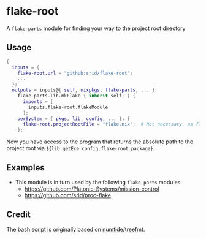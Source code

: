 # flake-root

A `flake-parts` module for finding your way to the project root directory

## Usage

```nix
{
  inputs = {
    flake-root.url = "github:srid/flake-root";
    ...
  };
  outputs = inputs@{ self, nixpkgs, flake-parts, ... }:
    flake-parts.lib.mkFlake { inherit self; } {
      imports = [
        inputs.flake-root.flakeModule
      ];
    perSystem = { pkgs, lib, config, ... }: {
      flake-root.projectRootFile = "flake.nix";  # Not necessary, as flake.nix is the default
    }; 
```

Now you have access to the program that returns the absolute path to the project root via `${lib.getExe config.flake-root.package}`.

## Examples

- This module is in turn used by the following `flake-parts` modules:
  - https://github.com/Platonic-Systems/mission-control
  - https://github.com/srid/proc-flake

## Credit

The bash script is originally based on [numtide/treefmt](https://github.com/numtide/treefmt/blob/66959743ba9e955819a16960319a09d152acff9a/module-options.nix#L98-L109).

